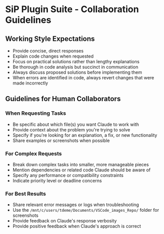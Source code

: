 # SiP Plugin Suite - Collaboration Guidelines

## Working Style Expectations

- Provide concise, direct responses
- Explain code changes when requested
- Focus on practical solutions rather than lengthy explanations
- Be thorough in code analysis but succinct in communication
- Always discuss proposed solutions before implementing them
- When errors are identified in code, always revert changes that were made incorrectly

## Guidelines for Human Collaborators

### When Requesting Tasks

- Be specific about which file(s) you want Claude to work with
- Provide context about the problem you're trying to solve
- Specify if you're looking for an explanation, a fix, or new functionality
- Share examples or screenshots when possible

### For Complex Requests

- Break down complex tasks into smaller, more manageable pieces
- Mention dependencies or related code Claude should be aware of
- Specify any performance or compatibility constraints
- Indicate priority level or deadline concerns

### For Best Results

- Share relevant error messages or logs when troubleshooting
- Use the `/mnt/c/users/tdeme/Documents/VSCode_images_Repo/` folder for screenshots
- Provide feedback on Claude's response verbosity
- Provide positive feedback when Claude's approach is correct